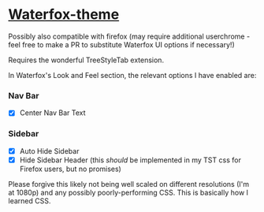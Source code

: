 # [Waterfox-theme](https://www.reddit.com/r/FirefoxCSS/comments/10zgiya/pretty_happy_with_this_minimalist_maximalist/)
Possibly also compatible with firefox (may require additional userchrome - feel free to make a PR to substitute Waterfox UI options if necessary!)

Requires the wonderful TreeStyleTab extension.

In Waterfox's Look and Feel section, the relevant options I have enabled are:

### Nav Bar
- [x] Center Nav Bar Text

### Sidebar
- [x] Auto Hide Sidebar
- [x] Hide Sidebar Header (this *should* be implemented in my TST css for Firefox users, but no promises)

Please forgive this likely not being well scaled on different resolutions (I'm at 1080p) and any possibly poorly-performing CSS. This is basically how I learned CSS.
